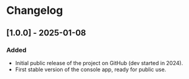 # Changelog

## [1.0.0] - 2025-01-08
### Added
- Initial public release of the project on GitHub (dev started in 2024).
- First stable version of the console app, ready for public use.